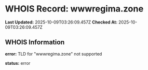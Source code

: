 # WHOIS Record: wwwregima.zone

**Last Updated:** 2025-10-09T03:26:09.457Z
**Checked At:** 2025-10-09T03:26:09.457Z

## WHOIS Information

**error:** TLD for "wwwregima.zone" not supported

**status:** error

